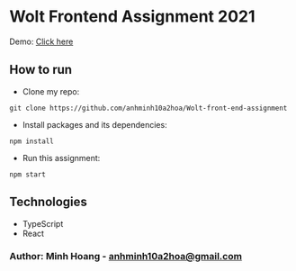 # Wolt Frontend Assignment 2021

Demo: [Click here](https://wolt-assignment-front-end.netlify.app)

## How to run

+ Clone my repo: 

```batch
git clone https://github.com/anhminh10a2hoa/Wolt-front-end-assignment
```

+ Install packages and its dependencies:

```
npm install
```

+ Run this assignment:

```
npm start
```

## Technologies

+ TypeScript
+ React

### Author: Minh Hoang - anhminh10a2hoa@gmail.com